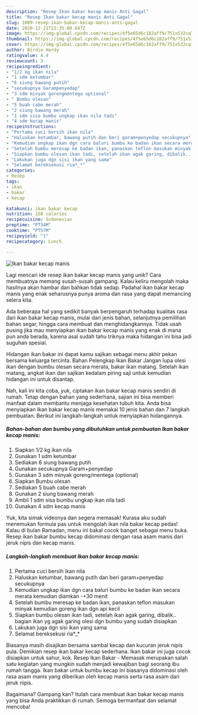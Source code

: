 ```yaml
---
description: "Resep Ikan bakar kecap manis Anti Gagal"
title: "Resep Ikan bakar kecap manis Anti Gagal"
slug: 1009-resep-ikan-bakar-kecap-manis-anti-gagal
date: 2020-12-21T22:35:08.647Z
image: https://img-global.cpcdn.com/recipes/4f5e65d6c182aff9/751x532cq70/ikan-bakar-kecap-manis-foto-resep-utama.jpg
thumbnail: https://img-global.cpcdn.com/recipes/4f5e65d6c182aff9/751x532cq70/ikan-bakar-kecap-manis-foto-resep-utama.jpg
cover: https://img-global.cpcdn.com/recipes/4f5e65d6c182aff9/751x532cq70/ikan-bakar-kecap-manis-foto-resep-utama.jpg
author: Birdie Hardy
ratingvalue: 4.4
reviewcount: 3
recipeingredient:
- "1/2 kg ikan nila"
- "1 sdm ketumbar"
- "6 siung bawang putih"
- "secukupnya Garampenyedap"
- "3 sdm minyak gorengmentega optional"
- " Bumbu olesan"
- "5 buah cabe merah"
- "2 siung bawang merah"
- "1 sdm sisa bumbu ungkap ikan nila tadi"
- "4 sdm kecap manis"
recipeinstructions:
- "Pertama cuci bersih ikan nila"
- "Haluskan ketumbar, bawang putih dan beri garam+penyedap secukupnya"
- "Kemudian ungkap ikan dgn cara baluri bumbu ke badan ikan secara merata kemudian diamkan -+30 menit"
- "Setelah bumbu meresap ke badan ikan, panaskan teflon masukan minyak kemudian goreng ikan dgn api kecil"
- "Siapkan bumbu olesan ikan tadi, setelah ikan agak garing, dibalik.. bagian ikan yg agak garing olesi dgn bumbu yang sudah disiapkan"
- "Lakukan juga dgn sisi ikan yang sama"
- "Selamat bereksekusi ria*_*"
categories:
- Resep
tags:
- ikan
- bakar
- kecap

katakunci: ikan bakar kecap 
nutrition: 150 calories
recipecuisine: Indonesian
preptime: "PT34M"
cooktime: "PT57M"
recipeyield: "1"
recipecategory: Lunch

---
```



![Ikan bakar kecap manis](https://img-global.cpcdn.com/recipes/4f5e65d6c182aff9/751x532cq70/ikan-bakar-kecap-manis-foto-resep-utama.jpg)

Lagi mencari ide resep ikan bakar kecap manis yang unik? Cara membuatnya memang susah-susah gampang. Kalau keliru mengolah maka hasilnya akan hambar dan bahkan tidak sedap. Padahal ikan bakar kecap manis yang enak seharusnya punya aroma dan rasa yang dapat memancing selera kita.

Ada beberapa hal yang sedikit banyak berpengaruh terhadap kualitas rasa dari ikan bakar kecap manis, mulai dari jenis bahan, selanjutnya pemilihan bahan segar, hingga cara membuat dan menghidangkannya. Tidak usah pusing jika mau menyiapkan ikan bakar kecap manis yang enak di mana pun anda berada, karena asal sudah tahu triknya maka hidangan ini bisa jadi suguhan spesial.

Hidangan ikan bakar ini dapat kamu sajikan sebagai menu akhir pekan bersama keluarga tercinta. Bahan Pelengkap Ikan Bakar Jangan lupa olesi ikan dengan bumbu olesan secara merata, bakar ikan matang. Setelah ikan matang, angkat ikan dan sajikan kedalam piring saji untuk kemudian hidangan ini untuk disantap.


Nah, kali ini kita coba, yuk, ciptakan ikan bakar kecap manis sendiri di rumah. Tetap dengan bahan yang sederhana, sajian ini bisa memberi manfaat dalam membantu menjaga kesehatan tubuh kita. Anda bisa menyiapkan Ikan bakar kecap manis memakai 10 jenis bahan dan 7 langkah pembuatan. Berikut ini langkah-langkah untuk menyiapkan hidangannya.

<!--inarticleads1-->

##### Bahan-bahan dan bumbu yang dibutuhkan untuk pembuatan Ikan bakar kecap manis:

1. Siapkan 1/2 kg ikan nila
1. Gunakan 1 sdm ketumbar
1. Sediakan 6 siung bawang putih
1. Gunakan secukupnya Garam+penyedap
1. Gunakan 3 sdm minyak goreng/mentega (optional)
1. Siapkan  Bumbu olesan
1. Sediakan 5 buah cabe merah
1. Gunakan 2 siung bawang merah
1. Ambil 1 sdm sisa bumbu ungkap ikan nila tadi
1. Gunakan 4 sdm kecap manis


Yuk, kita simak videonya dan segera memasak! Kurasa aku sudah menemukan formula pas untuk mengolah ikan nila bakar kecap pedas! Kalau di bulan Ramadan, menu ini bakal cocok banget sebagai menu buka. Resep ikan bakar bumbu kecap didominasi dengan rasa asam manis dari jeruk nipis dan kecap manis. 

<!--inarticleads2-->

##### Langkah-langkah membuat Ikan bakar kecap manis:

1. Pertama cuci bersih ikan nila
1. Haluskan ketumbar, bawang putih dan beri garam+penyedap secukupnya
1. Kemudian ungkap ikan dgn cara baluri bumbu ke badan ikan secara merata kemudian diamkan -+30 menit
1. Setelah bumbu meresap ke badan ikan, panaskan teflon masukan minyak kemudian goreng ikan dgn api kecil
1. Siapkan bumbu olesan ikan tadi, setelah ikan agak garing, dibalik.. bagian ikan yg agak garing olesi dgn bumbu yang sudah disiapkan
1. Lakukan juga dgn sisi ikan yang sama
1. Selamat bereksekusi ria*_*


Biasanya masih disajikan bersama sambal kecap dan kucuran jeruk nipis pula. Demikian resep ikan bakar kecap sederhana. Ikan bakar ini juga cocok disiapkan untuk sahur, kok. Resep Ikan Bakar - Memasak merupakan salah satu kegiatan yang mungkin sudah menjadi kewajiban bagi seorang ibu rumah tangga. Ikan bakar untuk bumbu kecap ini biasanya didominasi oleh rasa asam manis yang diberikan oleh kecap manis serta rasa asam dari jeruk nipis. 

Bagaimana? Gampang kan? Itulah cara membuat ikan bakar kecap manis yang bisa Anda praktikkan di rumah. Semoga bermanfaat dan selamat mencoba!
